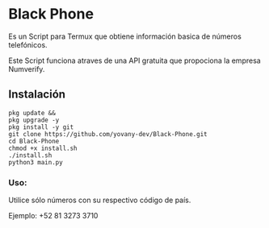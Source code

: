# Black Phone
Es un Script para Termux que obtiene información basica de números telefónicos. 

Este Script funciona atraves de una API gratuita que propociona la empresa Numverify.

## Instalación
```
pkg update && 
pkg upgrade -y
pkg install -y git
git clone https://github.com/yovany-dev/Black-Phone.git
cd Black-Phone
chmod +x install.sh
./install.sh
python3 main.py
```

### Uso:
Utilice sólo números con su respectivo código de país.


Ejemplo:
+52 81 3273 3710
